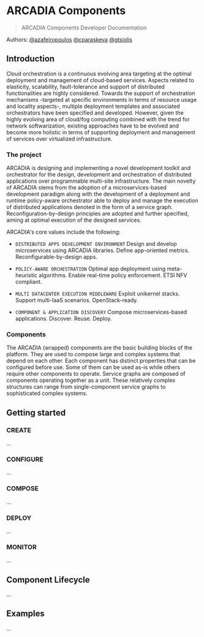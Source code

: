 # ARCADIA Components
> ARCADIA Components Developer Documentation

Authors: [@azafeiropoulos](https://github.com/azafeiropoulos) [@cparaskeva](https://github.com/cparaskeva) [@gtsiolis](https://github.com/gtsiolis)

## Introduction

Cloud orchestration is a continuous evolving area targeting at the optimal deployment and management of cloud-based services. Aspects related to elasticity, scalability, fault-tolerance and support of distributed functionalities are highly considered. Towards the support of orchestration mechanisms -targeted at specific environments in terms of resource usage and locality aspects-, multiple deployment templates and associated orchestrators have been specified and developed. However, given the highly evolving area of cloud/fog computing combined with the trend for network softwarization, existing approaches have to be evolved and become more holistic in terms of supporting deployment and management of services over virtualized infrastructure.

### The project

ARCADIA is designing and implementing a novel development toolkit and orchestrator for the design, development and orchestration of distributed applications over programmable multi-site infrastructure. The main novelty of ARCADIA stems from the adoption of a microservices-based development paradigm along with the development of a deployment and runtime policy-aware orchestrator able to deploy and manage the execution of distributed applications denoted in the form of a service graph. Reconfiguration-by-design principles are adopted and further specified, aiming at optimal execution of the designed services.

ARCADIA's core values include the following:

 - `DISTRIBUTED APPS DEVELOPMENT ENVIRONMENT` Design and develop microservices using ARCADIA libraries. Define app-oriented metrics. Reconfigurable-by-design apps.

 - `POLICY-AWARE ORCHESTRATION` Optimal app deployment using meta-heuristic algorithms. Enable real-time policy enforcement. ETSI NFV compliant.

 - `MULTI DATACENTER EXECUTION MIDDLEWARE` Exploit unikernel stacks. Support multi-IaaS scenarios. OpenStack-ready.

 - `COMPONENT & APPLICATION DISCOVERY` Compose microservices-based applications. Discover. Reuse. Deploy.

### Components

The ARCADIA (wrapped) components are the basic building blocks of the platform. They are used to compose large and complex systems that depend on each other. Each component has distinct properties that can be configured before use. Some of them can be used as-is while others require other components to operate. Service graphs are composed of components operating together as a unit. These relatively complex structures can range from single-component service graphs to sophisticated complex systems.

## Getting started

### CREATE

...

### CONFIGURE

...

### COMPOSE

...

### DEPLOY

...

### MONITOR

...

## Component Lifecycle

...

## Examples

...
